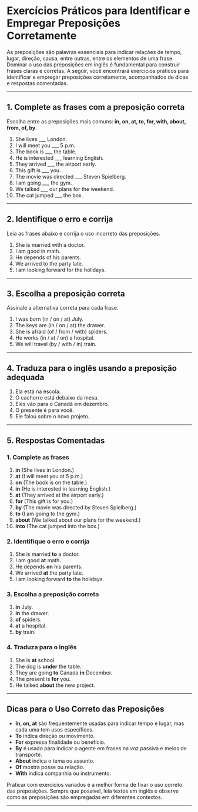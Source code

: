 
# Exercícios Práticos para Identificar e Empregar Preposições Corretamente

As preposições são palavras essenciais para indicar relações de tempo, lugar, direção, causa, entre outras, entre os elementos de uma frase. Dominar o uso das preposições em inglês é fundamental para construir frases claras e corretas. A seguir, você encontrará exercícios práticos para identificar e empregar preposições corretamente, acompanhados de dicas e respostas comentadas.

---

## 1. Complete as frases com a preposição correta

Escolha entre as preposições mais comuns: **in, on, at, to, for, with, about, from, of, by**.

1. She lives ___ London.
2. I will meet you ___ 5 p.m.
3. The book is ___ the table.
4. He is interested ___ learning English.
5. They arrived ___ the airport early.
6. This gift is ___ you.
7. The movie was directed ___ Steven Spielberg.
8. I am going ___ the gym.
9. We talked ___ our plans for the weekend.
10. The cat jumped ___ the box.

---

## 2. Identifique o erro e corrija

Leia as frases abaixo e corrija o uso incorreto das preposições.

1. She is married with a doctor.
2. I am good in math.
3. He depends of his parents.
4. We arrived to the party late.
5. I am looking forward for the holidays.

---

## 3. Escolha a preposição correta

Assinale a alternativa correta para cada frase.

1. I was born (in / on / at) July.
2. The keys are (in / on / at) the drawer.
3. She is afraid (of / from / with) spiders.
4. He works (in / at / on) a hospital.
5. We will travel (by / with / in) train.

---

## 4. Traduza para o inglês usando a preposição adequada

1. Ela está na escola.
2. O cachorro está debaixo da mesa.
3. Eles vão para o Canadá em dezembro.
4. O presente é para você.
5. Ele falou sobre o novo projeto.

---

## 5. Respostas Comentadas

### 1. Complete as frases

1. **in** (She lives in London.)
2. **at** (I will meet you at 5 p.m.)
3. **on** (The book is on the table.)
4. **in** (He is interested in learning English.)
5. **at** (They arrived at the airport early.)
6. **for** (This gift is for you.)
7. **by** (The movie was directed by Steven Spielberg.)
8. **to** (I am going to the gym.)
9. **about** (We talked about our plans for the weekend.)
10. **into** (The cat jumped into the box.)

### 2. Identifique o erro e corrija

1. She is married **to** a doctor.
2. I am good **at** math.
3. He depends **on** his parents.
4. We arrived **at** the party late.
5. I am looking forward **to** the holidays.

### 3. Escolha a preposição correta

1. **in** July.
2. **in** the drawer.
3. **of** spiders.
4. **at** a hospital.
5. **by** train.

### 4. Traduza para o inglês

1. She is **at** school.
2. The dog is **under** the table.
3. They are going **to** Canada **in** December.
4. The present is **for** you.
5. He talked **about** the new project.

---

## Dicas para o Uso Correto das Preposições

- **In, on, at** são frequentemente usadas para indicar tempo e lugar, mas cada uma tem usos específicos.
- **To** indica direção ou movimento.
- **For** expressa finalidade ou benefício.
- **By** é usado para indicar o agente em frases na voz passiva e meios de transporte.
- **About** indica o tema ou assunto.
- **Of** mostra posse ou relação.
- **With** indica companhia ou instrumento.

Praticar com exercícios variados é a melhor forma de fixar o uso correto das preposições. Sempre que possível, leia textos em inglês e observe como as preposições são empregadas em diferentes contextos.

---
```